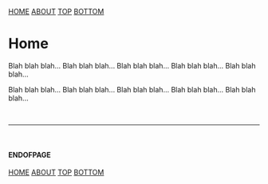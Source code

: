 ---
---

[HOME](index.md)
[ABOUT](README.md)
[TOP](#)
[BOTTOM](#endofpage)

# Home

Blah blah blah...
Blah blah blah...
Blah blah blah...
Blah blah blah...
Blah blah blah...

Blah blah blah...
Blah blah blah...
Blah blah blah...
Blah blah blah...
Blah blah blah...

<br>
<hr>
<br>

#### ENDOFPAGE

[HOME](index.md)
[ABOUT](README.md)
[TOP](#)
[BOTTOM](#endofpage)
<br>

